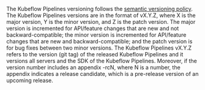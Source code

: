 The Kubeflow Pipelines versioning follows the [semantic versioning policy](https://semver.org/). The Kubeflow Pipelines versions are in the format of vX.Y.Z, where X is the major version, Y is the minor version, and Z is the patch version. The major version is incremented for API/feature changes that are new and not backward-compatible; the minor version is incremented for API/feature changes that are new and backward-compatible; and the patch version is for bug fixes between two minor versions. The Kubeflow Pipelines vX.Y.Z refers to the version (git tag) of the released Kubeflow Pipelines and it versions all servers and the SDK of the Kubeflow Pipelines. Moreover, if the version number includes an appendix -rcN, where N is a number, the appendix indicates a release candidate, which is a pre-release version of an upcoming release.
